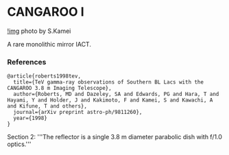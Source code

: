 # CANGAROO I

[!img](38tele.gif)
photo by S.Kamei

A rare monolithic mirror IACT.

### References

~~~
@article{roberts1998tev,
  title={TeV gamma-ray observations of Southern BL Lacs with the CANGAROO 3.8 m Imaging Telescope},
  author={Roberts, MD and Dazeley, SA and Edwards, PG and Hara, T and Hayami, Y and Holder, J and Kakimoto, F and Kamei, S and Kawachi, A and Kifune, T and others},
  journal={arXiv preprint astro-ph/9811260},
  year={1998}
}

~~~
Section 2: '''The reflector is a single 3.8 m diameter parabolic dish with f/1.0 optics.'''
